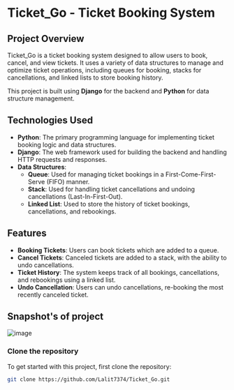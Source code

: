 # Ticket_Go - Ticket Booking System

## Project Overview
Ticket_Go is a ticket booking system designed to allow users to book, cancel, and view tickets. It uses a variety of data structures to manage and optimize ticket operations, including queues for booking, stacks for cancellations, and linked lists to store booking history. 

This project is built using **Django** for the backend and **Python** for data structure management.

## Technologies Used
- **Python**: The primary programming language for implementing ticket booking logic and data structures.
- **Django**: The web framework used for building the backend and handling HTTP requests and responses.
- **Data Structures**: 
  - **Queue**: Used for managing ticket bookings in a First-Come-First-Serve (FIFO) manner.
  - **Stack**: Used for handling ticket cancellations and undoing cancellations (Last-In-First-Out).
  - **Linked List**: Used to store the history of ticket bookings, cancellations, and rebookings.
  
## Features
- **Booking Tickets**: Users can book tickets which are added to a queue.
- **Cancel Tickets**: Canceled tickets are added to a stack, with the ability to undo cancellations.
- **Ticket History**: The system keeps track of all bookings, cancellations, and rebookings using a linked list.
- **Undo Cancellation**: Users can undo cancellations, re-booking the most recently canceled ticket.

## Snapshot's of project
![image](https://github.com/user-attachments/assets/c0c3457a-47dd-4d28-8d4b-0d043e99c9af)


### Clone the repository

To get started with this project, first clone the repository:

```bash
git clone https://github.com/Lalit7374/Ticket_Go.git
